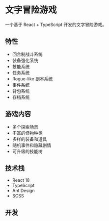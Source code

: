 # 文字冒险游戏

一个基于 React + TypeScript 开发的文字冒险游戏。

## 特性

- 回合制战斗系统
- 装备强化系统
- 技能系统
- 任务系统
- Rogue-like 副本系统
- 事件系统
- 背包系统
- 存档系统

## 游戏内容

- 多个探索场景
- 丰富的怪物种类
- 多样的装备和道具
- 随机事件和隐藏剧情
- 可升级的技能树

## 技术栈

- React 18
- TypeScript
- Ant Design
- SCSS

## 开发
